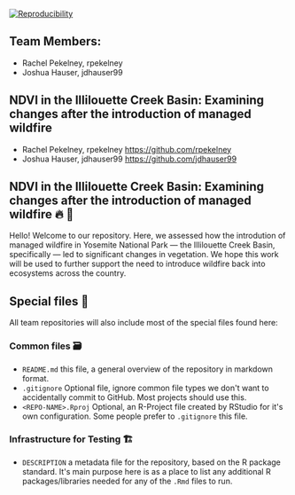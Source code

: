 
[![Reproducibility](https://github.com/espm-157/final-group-hauser-pekelney/actions/workflows/main.yml/badge.svg)](https://github.com/espm-157/final-group-hauser-pekelney/actions/workflows/main.yml)

## Team Members:

- Rachel Pekelney, rpekelney
- Joshua Hauser, jdhauser99


## NDVI in the Illilouette Creek Basin: Examining changes after the introduction of managed wildfire 

- Rachel Pekelney, rpekelney https://github.com/rpekelney
- Joshua Hauser, jdhauser99 https://github.com/jdhauser99


## NDVI in the Illilouette Creek Basin: Examining changes after the introduction of managed wildfire 🔥 🌲

Hello! Welcome to our repository. Here, we assessed how the introdution of managed wildfire in Yosemite National Park — the Illilouette Creek Basin, specifically — led to significant changes in vegetation. We hope this work will be used to further support the need to introduce wildfire back into ecosystems across the country.


## Special files 📂

All team repositories will also include most of the special files found here:

### Common files 🗃️

- `README.md` this file, a general overview of the repository in markdown format.  
- `.gitignore` Optional file, ignore common file types we don't want to accidentally commit to GitHub. Most projects should use this. 
- `<REPO-NAME>.Rproj` Optional, an R-Project file created by RStudio for it's own configuration.  Some people prefer to `.gitignore` this file.


### Infrastructure for Testing 🏗️


- `DESCRIPTION` a metadata file for the repository, based on the R package standard. It's main purpose here is as a place to list any additional R packages/libraries needed for any of the `.Rmd` files to run.




